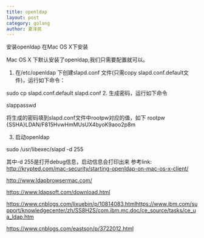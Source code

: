 ```yaml
---
title: openldap
layout: post
category: golang
author: 夏泽民
---
```

安装openldap
在Mac OS X下安装

Mac OS X 下默认安装了openldap,我们只需要配置就可以。

1. 在/etc/openldap 下创建slapd.conf 文件(只需copy slapd.conf.default文件)，运行如下命令：

sudo cp slapd.conf.default slapd.conf
2. 生成密码，运行如下命令

slappasswd

将生成的密码填到slapd.conf文件中rootpw对应的值，如下
rootpw      {SSHA}LDAN/F815HvwHmMUsUX4byoK9aoo2p8m

3. 启动openldap

sudo /usr/libexec/slapd -d 255

其中-d 255是打开debug信息，启动信息会打印出来
参考link: http://krypted.com/mac-security/starting-openldap-on-mac-os-x-client/
<!-- more -->
http://www.ldapbrowsermac.com/

https://www.ldapsoft.com/download.html

https://www.cnblogs.com/lixuebin/p/10814083.htmlhttps://www.ibm.com/support/knowledgecenter/zh/SS8H2S/com.ibm.mc.doc/ce_source/tasks/ce_ua_ldap.htm

https://www.cnblogs.com/eastson/p/3722012.html

